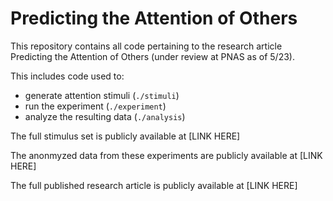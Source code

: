 # Predicting the Attention of Others

This repository contains all code pertaining to the research article Predicting the Attention of Others (under review at PNAS as of 5/23).

This includes code used to:
- generate attention stimuli (`./stimuli`)
- run the experiment (`./experiment`)
- analyze the resulting data (`./analysis`)


The full stimulus set is publicly available at [LINK HERE]

The anonmyzed data from these experiments are publicly available at [LINK HERE]

The full published research article is publicly available at [LINK HERE]
